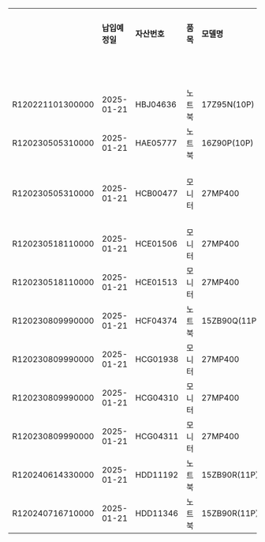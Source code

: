 |                  |            |          |        |              |          |          |         |                    |       |
| ---------------- | ---------- | -------- | ------ | ------------ | -------- | -------- | ------- | ------------------ | ----- |
|                  | **납입예정일**  | **자산번호** | **품목** | **모델명**      | **모델코드** | **사용부서** | **사용자** | **25.02.10 기준 실제** | 실제위치  |
|                  |            |          |        |              |          |          |         | **실제사용자**          |       |
| R120221101300000 | 2025-01-21 | HBJ04636 | 노트북    | 17Z95N(10P)  | E3023007 | 플랫폼      | 석수빈     | 미등록                | 부경대   |
| R120230505310000 | 2025-01-21 | HAE05777 | 노트북    | 16Z90P(10P)  | E3023309 | 플랫폼      | 곽홍근     | 미등록                | 부경대   |
| R120230505310000 | 2025-01-21 | HCB00477 | 모니터    | 27MP400      | IMLGC704 | 플랫폼      | 박혜정     | 미등록                | 부산사무실 |
| R120230518110000 | 2025-01-21 | HCE01506 | 모니터    | 27MP400      | IMLGC704 | 플랫폼      | 권주미     | 동일                 |       |
| R120230518110000 | 2025-01-21 | HCE01513 | 모니터    | 27MP400      | IMLGC704 | 플랫폼      | 김성기     | 미등록                |       |
| R120230809990000 | 2025-01-21 | HCF04374 | 노트북    | 15ZB90Q(11P) | INLGD319 | 플랫폼      | 최익수     | 동일                 |       |
| R120230809990000 | 2025-01-21 | HCG01938 | 모니터    | 27MP400      | IMLGC704 | 플랫폼      | 김단우     | 동일                 |       |
| R120230809990000 | 2025-01-21 | HCG04310 | 모니터    | 27MP400      | IMLGC704 | 플랫폼      | 최익수     | 동일                 |       |
| R120230809990000 | 2025-01-21 | HCG04311 | 모니터    | 27MP400      | IMLGC704 | 플랫폼      | 최익수     | 동일                 |       |
| R120240614330000 | 2025-01-21 | HDD11192 | 노트북    | 15ZB90R(11P) | INLGE407 | 플랫폼      | 공용      | 미등록                |       |
| R120240716710000 | 2025-01-21 | HDD11346 | 노트북    | 15ZB90R(11P) | INLGE407 | 플랫폼      | 정경민     | 동일                 |       |